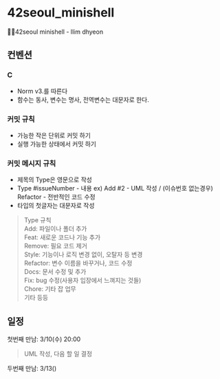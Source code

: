 # 42seoul_minishell
👯‍♀️42seoul minishell - llim  dhyeon

## 컨벤션
### C
 - Norm v3.를 따른다
 - 함수는 동사, 변수는 명사, 전역변수는 대문자로 한다.

### 커밋 규칙
 - 가능한 작은 단위로 커밋 하기
 - 실행 가능한 상태에서 커밋 하기

### 커밋 메시지 규칙
 - 제목의 Type은 영문으로 작성
 - Type #issueNumber - 내용 ex) Add #2 - UML 작성 / (이슈번호 없는경우) Refactor - 전반적인 코드 수정
 - 타입의 첫글자는 대문자로 작성
> Type 규칙  
Add: 파일이나 폴더 추가  
Feat: 새로운 코드나 기능 추가  
Remove: 필요 코드 제거  
Style: 기능이나 로직 변경 없이, 오탈자 등 변경  
Refactor: 변수 이름을 바꾸거나, 코드 수정  
Docs: 문서 수정 및 추가  
Fix: bug 수정(사용자 입장에서 느껴지는 것들)  
Chore: 기타 잡 업무  
기타 등등  


## 일정
첫번째 만남: 3/10(수) 20:00
> UML 작성, 다음 할 일 결정

두번째 만남: 3/13()
